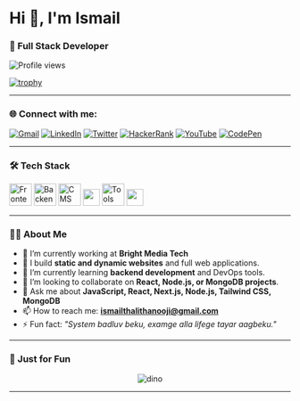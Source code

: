 # Hi 👋, I'm Ismail

### 🚀 Full Stack Developer

![Profile views](https://komarev.com/ghpvc/?username=ismail-is&label=PROFILE+VIEWS)

[![trophy](https://github-profile-trophy.vercel.app/?username=ismail-is&theme=light)](https://github.com/ryo-ma/github-profile-trophy)

---

### 🌐 Connect with me:

[![Gmail](https://img.shields.io/badge/Gmail-D14836?style=for-the-badge&logo=gmail&logoColor=white)](mailto:ismailthalithanooji@gmail.com)
[![LinkedIn](https://img.shields.io/badge/LinkedIn-blue?style=for-the-badge&logo=linkedin&logoColor=white)](https://www.linkedin.com/in/ismail-ismail-a39623261/)
[![Twitter](https://img.shields.io/badge/Twitter-1DA1F2?style=for-the-badge&logo=twitter&logoColor=white)](https://twitter.com/yourusername) <!-- Replace if needed -->
[![HackerRank](https://img.shields.io/badge/HackerRank-2EC866?style=for-the-badge&logo=HackerRank&logoColor=white)](https://www.hackerrank.com/yourusername) <!-- Replace if needed -->
[![YouTube](https://img.shields.io/badge/YouTube-FF0000?style=for-the-badge&logo=youtube&logoColor=white)](https://youtube.com/@yourchannel) <!-- Replace if needed -->
[![CodePen](https://img.shields.io/badge/CodePen-000000?style=for-the-badge&logo=codepen&logoColor=white)](https://codepen.io/yourusername) <!-- Replace if needed -->

---

### 🛠️ Tech Stack

<p align="left">
  <!-- Frontend -->
  <img src="https://skillicons.dev/icons?i=react,nextjs,js,ts,tailwind,bootstrap" height="40" alt="Frontend" />

  <!-- Backend -->
  <img src="https://skillicons.dev/icons?i=nodejs,express,mongodb" height="40" alt="Backend" />

  <!-- CMS & Hosting -->
  <img src="https://skillicons.dev/icons?i=wordpress,shopify" height="40" alt="CMS" />
  <img src="https://img.shields.io/badge/Hostinger-673de6?style=for-the-badge&logo=hostinger&logoColor=white" height="30" />

  <!-- Tools -->
  <img src="https://skillicons.dev/icons?i=vscode,github,linux" height="40" alt="Tools" />
  <img src="https://img.shields.io/badge/Command%20Line-000000?style=for-the-badge&logo=windows&logoColor=white" height="30" />
</p>

---

### 👨‍💻 About Me

- 🔭 I’m currently working at **Bright Media Tech**
- 💼 I build **static and dynamic websites** and full web applications.
- 🌱 I’m currently learning **backend development** and DevOps tools.
- 👯 I’m looking to collaborate on **React, Node.js, or MongoDB projects**.
- 💬 Ask me about **JavaScript, React, Next.js, Node.js, Tailwind CSS, MongoDB**
- 📫 How to reach me: **ismailthalithanooji@gmail.com**
- ⚡ Fun fact: _"System badluv beku, examge alla lifege tayar aagbeku."_

---

### 🦖 Just for Fun

<p align="center">
  <img src="https://raw.githubusercontent.com/Ashutosh00710/Ashutosh00710/main/dino.gif" alt="dino" />
</p>

---

<!--
**ismail-is/ismail-is** is a ✨ _special_ ✨ repository because its `README.md` (this file) appears on your GitHub profile.
-->
